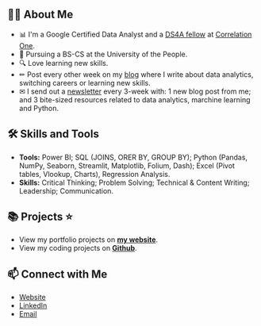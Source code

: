 ## 🙋‍♀️ About Me
- 📊 I'm a Google Certified Data Analyst and a [DS4A fellow](https://www.credential.net/67d98bab-1d5c-482f-91bd-3b54c6690092) at [Correlation One](https://www.correlation-one.com/). 
- 📐 Pursuing a BS-CS at the University of the People.
- 🔍 Love learning new skills.
- ✏ Post every other week on my [blog](https://zeidombo.com/) where I write about data analytics, switching careers or learning new skills. 
- ✉ I send out a [newsletter](https://zeidombo.substact.com/) every 3-week with: 1 new blog post from me; and 3 bite-sized resources related to data analytics, marchine learning and Python.

## 🛠 Skills and Tools
- **Tools:** Power BI; SQL (JOINS, ORER BY, GROUP BY); Python (Pandas, NumPy, Seaborn, Streamlit, Matplotlib, Folium, Dash); Excel (Pivot tables, Vlookup, Charts), Regression Analysis.
- **Skills:** Critical Thinking; Problem Solving; Technical & Content Writing; Leadership; Communication.

## 📚 Projects ⭐
- View my portfolio projects on [**my website**](https://zeidombo.com/projects). 
- View my coding projects on [**Github**](https://github.com/zeidombo?tab=repositories).


## 📫 Connect with Me
- [Website](https://zeidombo.com/)
- [LinkedIn](https://www.linkedin.com/in/zeidombo/)
- [Email](mailto:zeidombo@hotmail.com)
